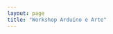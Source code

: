 ```yaml
---
layout: page
title: "Workshop Arduino e Arte"
---
```

 <script type="text/javascript">
         window.location="https://www.eventbrite.com/e/arduino-e-arte-tickets-28830765596";
</script>
